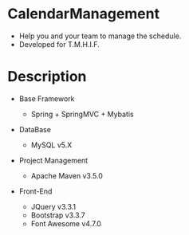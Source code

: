 # CalendarManagement
+ Help you and your team to manage the schedule.
+ Developed for T.M.H.I.F.

# Description
+ Base Framework
  + Spring + SpringMVC + Mybatis 
 
+ DataBase
  + MySQL v5.X
  
+ Project Management
  + Apache Maven v3.5.0
  
+ Front-End
  + JQuery v3.3.1
  + Bootstrap v3.3.7
  + Font Awesome v4.7.0
